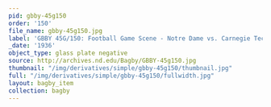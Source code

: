 ```yaml
---
pid: gbby-45g150
order: '150'
file_name: gbby-45g150.jpg
label: 'GBBY 45G/150: Football Game Scene - Notre Dame vs. Carnegie Tech - 1936'
_date: '1936'
object_type: glass plate negative
source: http://archives.nd.edu/Bagby/GBBY-45g150.jpg
thumbnail: "/img/derivatives/simple/gbby-45g150/thumbnail.jpg"
full: "/img/derivatives/simple/gbby-45g150/fullwidth.jpg"
layout: bagby_item
collection: bagby
---
```

